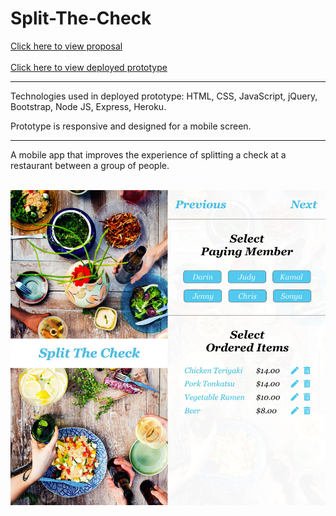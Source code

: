 # Split-The-Check

[Click here to view proposal](https://github.com/makicoding/Split-The-Check/blob/master/Presentation%20Deck/Split%20The%20Check%20App%20Presentation%20v3.pdf)
<br></br>
[Click here to view deployed prototype](https://aqueous-bayou-95081.herokuapp.com/)
***

Technologies used in deployed prototype: HTML, CSS, JavaScript, jQuery, Bootstrap, Node JS, Express, Heroku. 

Prototype is responsive and designed for a mobile screen. 

***
A mobile app that improves the experience of splitting a check at a restaurant between a group of people. 
<br></br>

![Screenshot](https://raw.githubusercontent.com/makicoding/Split-The-Check/master/screenshot/sRGB_1000px_SplitTheCheck_Thumbnail.jpg)



